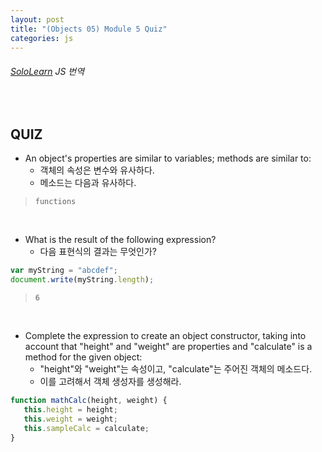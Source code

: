 ```yaml
---
layout: post
title: "(Objects 05) Module 5 Quiz"
categories: js
---
```


###### [SoloLearn](https://www.sololearn.com/) JS 번역

<br>

## QUIZ

- An object's properties are similar to variables; methods are similar to:
  - 객체의 속성은 변수와 유사하다.
  - 메소드는 다음과 유사하다.

> `functions`

<br>

- What is the result of the following expression?
  - 다음 표현식의 결과는 무엇인가?

```js
var myString = "abcdef";
document.write(myString.length);
```

> `6`

<br>

- Complete the expression to create an object constructor, taking into account that "height" and "weight" are properties and "calculate" is a method for the given object:
  - "height"와 "weight"는 속성이고, "calculate"는 주어진 객체의 메소드다.
  - 이를 고려해서 객체 생성자를 생성해라.

```js
function mathCalc(height, weight) {
   this.height = height;
   this.weight = weight;
   this.sampleCalc = calculate;
}
```

<br>